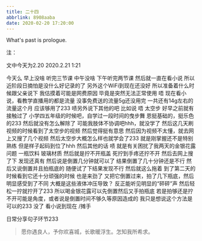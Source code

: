 ```yaml
---
title: 二十四
abbrlink: 8908aaba
date: 2020-02-20 17:20:00
---
```

What's past is prologue.

<!--more-->注：
文中今天为2.20
2020.2.21 1:21

今天么
早上没啥
听完三节课
中午没啥
下午听完两节课
然后就一直在看小说
所以近阶段日摘怕是没什么好记录的了
另外这个WiFi到现在还没好
所以准备着什么时候跟父亲说下
我估摸着可能是网费原因
毕竟是突然无法正常使用
唔
现在看小说，看教学直播用的都是流量
没事免费送的流量5g还没用完
一共还有14g左右的流量这个月
应该够用了233
啧另外说下其他的吧
比如说
唔
太空步
好早之前就有接触过了
小学四五年级的时候吧，自学过一段时间的曳步舞
恩挺基础的，挺乐色的233
然后就没有怎么解除了
可能我肢体不协调吧hhh，就没学了
然后这几天刷视频的时候看到了太空步的视频
然后觉得挺有意思
然后因为视频不太懂，就去网上又搜了几个视频
然后太空步大概怎么样也就学会了233
就是刚掌握还不是特别熟练
但是样子起码到位了hhh
然后其他的话
啧
就是有关困扰了我两天的金银花露问题
一瓶饮料
玻璃材质
然后就是拧不开瓶盖
死拧到手疼还拧不开
然后去网上搜了下
发现还真有
然后说是倒置几分钟就可以了
结果倒置了几十分钟还是不行
然后又说倒置并且拍瓶底的
随便试了下结果发现不行
然后就这么拖着
到了第二天的时候看到它还十分顽强的时候
也是来劲了
又把它倒置过来，拍了几下瓶底，然后明显感受到了不同
大概是这些液体冲压导致？
反正能听见明显的“砰砰”声
然后轻松一拧就拧开了233
所以喝金银花露可以先倒置然后又手拍瓶底
若是拍够还是拧不开可能是角度，或者说是倒置时间不够久等原因造成的
我只是想说这个方法是可以的233
没了
看小说到现在
/摊手

日常分享句子环节233

>愿你遇良人，予你欢喜城，长歌暖浮生。怎知我所希求。

